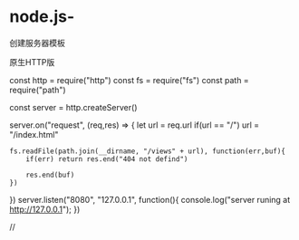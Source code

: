 # node.js-
创建服务器模板

原生HTTP版


const http = require("http")
const fs = require("fs")
const path = require("path")

const server = http.createServer()

server.on("request", (req,res) => {
   let url = req.url
    if(url == "/") url = "/index.html"

    fs.readFile(path.join(__dirname, "/views" + url), function(err,buf){
        if(err) return res.end("404 not defind")

        res.end(buf)
    })
})
server.listen("8080", "127.0.0.1", function(){
    console.log("server runing at http://127.0.0.1"); 
})


// 
